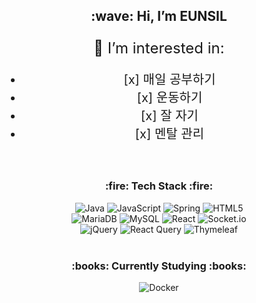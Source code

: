 <div align="center">
  <h2>:wave: Hi, I’m EUNSIL</h2>
</div>

<div align="center">
  <p style="font-size: 24px; margin-bottom: 20px;">👀 I’m interested in:</p>

  <ul style="font-size: 20px;">
    <li>[x] 매일 공부하기</li>
    <li>[x] 운동하기</li>
    <li>[x] 잘 자기</li>
    <li>[x] 멘탈 관리</li>
  </ul>
</div>


<br>

<h3 align="center"> :fire: Tech Stack :fire: </h3>
<div align="center">
  <img src="https://img.shields.io/badge/java-%23ED8B00.svg?style=for-the-badge&logo=openjdk&logoColor=white" alt="Java"/>
  <img src="https://img.shields.io/badge/javascript-%23323330.svg?style=for-the-badge&logo=javascript&logoColor=%23F7DF1E" alt="JavaScript"/>
   <img src="https://img.shields.io/badge/spring-%236DB33F.svg?style=for-the-badge&logo=spring&logoColor=white" alt="Spring"/>
  <img src="https://img.shields.io/badge/html5-%23E34F26.svg?style=for-the-badge&logo=html5&logoColor=white" alt="HTML5"/>
</div>
<div align="center">
  <img src="https://img.shields.io/badge/MariaDB-003545?style=for-the-badge&logo=mariadb&logoColor=white" alt="MariaDB"/>
  <img src="https://img.shields.io/badge/mysql-4479A1.svg?style=for-the-badge&logo=mysql&logoColor=white" alt="MySQL"/>
  <img src="https://img.shields.io/badge/react-%2320232a.svg?style=for-the-badge&logo=react&logoColor=%2361DAFB" alt="React"/>
  <img src="https://img.shields.io/badge/Socket.io-black?style=for-the-badge&logo=socket.io&logoColor=white" alt="Socket.io"/>
</div>
<div align="center">
  <img src="https://img.shields.io/badge/jquery-%230769AD.svg?style=for-the-badge&logo=jquery&logoColor=white" alt="jQuery"/>
  <img src="https://img.shields.io/badge/-React%20Query-FF4154?style=for-the-badge&logo=react-query&logoColor=white" alt="React Query"/>
  <img src="https://img.shields.io/badge/Thymeleaf-%23005C0F.svg?style=for-the-badge&logo=Thymeleaf&logoColor=white" alt="Thymeleaf"/>
</div>
<br>
<h3 align="center">:books: Currently Studying :books:</h3>
<div align="center">
  <img src="https://img.shields.io/badge/docker-%230db7ed.svg?style=for-the-badge&logo=docker&logoColor=white" alt="Docker"/>

</div>



